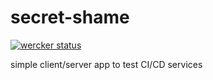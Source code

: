 secret-shame
============

[![wercker status](https://app.wercker.com/status/44a59d1385a65e1eda20c5a0ea0b633b/m "wercker status")](https://app.wercker.com/project/bykey/44a59d1385a65e1eda20c5a0ea0b633b)


simple client/server app  to test CI/CD services
